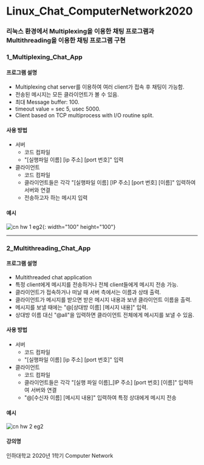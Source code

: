 # Linux_Chat_ComputerNetwork2020

### 리눅스 환경에서 Multiplexing을 이용한 채팅 프로그램과 Multithreading을 이용한 채팅 프로그램 구현

### 1_Multiplexing_Chat_App

#### 프로그램 설명
- Multiplexing chat server를 이용하여 여러 client가 접속 후 채팅이 가능함.
- 전송된 메시지는 모든 클라이언트가 볼 수 있음.
- 최대 Message buffer: 100.
- timeout value = sec 5, usec 5000.
- Client based on TCP multiprocess with I/O routine split.

#### 사용 방법
- 서버
  + 코드 컴파일
  + "[실행파일 이름] [ip 주소] [port 번호]" 입력
- 클라이언트
  + 코드 컴파일
  + 클라이언트들은 각각 "[실행파일 이름] [IP 주소] [port 번호] [이름]" 입력하여 서버와 연결
  + 전송하고자 하는 메시지 입력
  
#### 예시
![cn hw 1 eg2](https://user-images.githubusercontent.com/55964775/89794085-88b38b00-db61-11ea-95cb-1a9074943c85.jpg){: width="100" height="100"}


***

### 2_Multithreading_Chat_App
#### 프로그램 설명
- Multithreaded chat application
- 특정 client에게 메시지를 전송하거나 전체 client들에게 메시지 전송 가능.
- 클라이언트가 접속하거나 떠날 때 서버 측에서는 이름과 상태 출력.
- 클라이언트가 메시지를 받으면 받은 메시지 내용과 보낸 클라이언트 이름을 출력.
- 메시지를 보낼 때에는 "@[상대방 이름] [메시지 내용]" 입력.
- 상대방 이름 대신 "@all"을 입력하면 클라이언트 전체에게 메시지를 보낼 수 있음.

#### 사용 방법
- 서버
  + 코드 컴파일
  + "[실행파일 이름] [ip 주소] [port 번호]" 입력
- 클라이언트
  + 코드 컴파일
  + 클라이언트들은 각각 "[실행 파일 이름]_[IP 주소] [port 번호] [이름]" 입력하여 서버와 연결
  + "@[수신자 이름] [메시지 내용]" 입력하여 특정 상대에게 메시지 전송
  
#### 예시
![cn hw 2 eg2](https://user-images.githubusercontent.com/55964775/89794316-db8d4280-db61-11ea-9d52-c7a4f1b6c8e8.jpg)

#### 강의명
인하대학교 2020년 1학기 Computer Network
